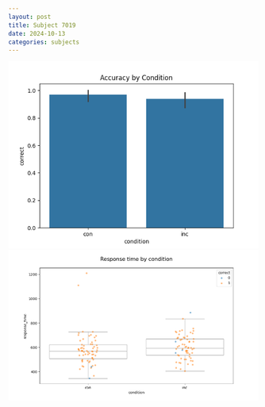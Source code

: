 ```yaml
---
layout: post
title: Subject 7019
date: 2024-10-13
categories: subjects
---
```


![](data/7019/run-10/7019_NF_acc.png)
![](data/7019/run-10/7019_NF_rt.png)
